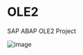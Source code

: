 # OLE2
SAP ABAP OLE2 Project


![image](https://github.com/atakanady/OLE2/assets/79115077/ce5f0bb0-4085-47bd-90f9-6c52339d759d)

